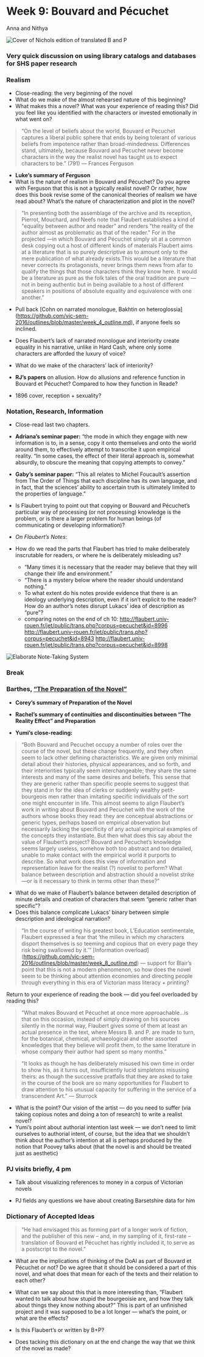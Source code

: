 # Week 9: Bouvard and Pécuchet

Anna and Nithya

![Cover of Nichols edition of translated B and P](https://github.com/vic-sem-2016/outlines/blob/master/B_and_P.png)

### Very quick discussion on using library catalogs and databases for SHS paper research

### Realism

+ Close-reading: the very beginning of the novel
+ What do we make of the almost rehearsed nature of this beginning?
+ What makes this a novel? What was your experience of reading this? Did you feel like you identified with the characters or invested emotionally in what went on?

> “On the level of beliefs about the world, Bouvard et Pecuchet captures a liberal public sphere that ends by being tolerant of various beliefs from impotence rather than broad-mindedness. Differences stand, ultimately, because Bouvard and Pecuchet never become characters in the way the realist novel has taught us to expect characters to be.” (791) — Frances Ferguson

+ **Luke’s summary of Ferguson**
+ What is the nature of realism in Bouvard and Pécuchet? Do you agree with Ferguson that this is not a typically realist novel? Or rather, how does this book revise some of the canonical theories of realism we have read about? What’s the nature of characterization and plot in the novel?

> “In presenting both the assemblage of the archive and its reception, Pierrot, Mouchard, and Neefs note that Flaubert establishes a kind of "equality between author and reader" and renders "the reality of the author almost as problematic as that of the reader." For in the projected —in which Bouvard and Pécuchet simply sit at a common desk copying out a host of different kinds of materials Flaubert aims at a literature that is so purely descriptive as to amount only to the mere publication of what already exists.This would be a literature that never corrects its protagonists, never brings them news from afar to qualify the things that those characters think they know here. It would be a literature as pure as the folk tales of the oral tradition are pure — not in being authentic but in being available to a host of different speakers in positions of absolute equality and equivalence with one another.”

+ Pull back [Cohn on narrated monologue, Bakhtin on heteroglossia] (https://github.com/vic-sem-2016/outlines/blob/master/week_4_outline.md), if anyone feels so inclined.
+ Does Flaubert’s lack of narrated monologue and interiority create equality in his narrative, unlike in Hard Cash, where only some characters are afforded the luxury of voice?
+ What do we make of the characters’ lack of interiority?


+ **RJ’s papers** on allusion. How do allusions and reference function in Bouvard et Pécuchet? Compared to how they function in Reade?
+ 1896 cover, reception + sexuality?

### Notation, Research, Information
+ Close-read last two chapters.

+ **Adriana’s seminar paper:** “the mode in which they engage with new information is to, in a sense, copy it onto themselves and onto the world around them, to effectively attempt to transcribe it upon empirical reality.
	“In some cases, the effect of their literal approach is, somewhat absurdly, to obscure the meaning that copying attempts to convey.”

+ **Gaby’s seminar paper:** “This all relates to Michel Foucault’s assertion from The Order of Things that each discipline has its own language, and in fact, that the sciences’ ability to ascertain truth is ultimately limited to the properties of language.”

+ Is Flaubert trying to point out that copying or Bouvard and Pécuchet’s particular way of processing (or not processing) knowledge is the problem, or is there a larger problem for human beings (of communicating or developing information)?

+ *On Flaubert’s Notes*:
+ How do we read the parts that Flaubert has tried to make deliberately inscrutable for readers, or where he is deliberately misleading us?
	+ “Many times it is necessary that the reader may believe that they will change their life and environment.”
	+ “There is a mystery below where the reader should understand nothing.”
 	+ To what extent do his notes provide evidence that there is an ideology underlying description, even if it isn’t explicit to the reader? How do an author’s notes disrupt Lukacs’ idea of description as “pure”?
 	+ comparing notes on the end of ch 10:
 	http://flaubert.univ-rouen.fr/jet/public/trans.php?corpus=pecuchet&id=8996
 	http://flaubert.univ-rouen.fr/jet/public/trans.php?corpus=pecuchet&id=8943
 	http://flaubert.univ-rouen.fr/jet/public/trans.php?corpus=pecuchet&id=8998

![Elaborate Note-Taking System](https://github.com/vic-sem-2016/outlines/blob/master/Week%209%20Cartoon.jpg)

### Break

### Barthes, [“The Preparation of the Novel”](http://www.ubu.com/sound/barthes.html)

+ **Corey’s summary of Preparation of the Novel**
+ **Rachel’s summary of continuities and discontinuities between “The Reality Effect” and Preparation**

+ **Yumi’s close-reading:**

> “Both Bouvard and Pecuchet occupy a number of roles over the course of the novel, but these change frequently, and they often seem to lack other defining characteristics. We are given only minimal detail about their histories, physical appearances, and so forth, and their interiorities typically seem interchangeable; they share the same interests and many of the same desires and beliefs. This sense that they are generic rather than specific people seems to suggest that they stand in for the idea of clerks or suddenly wealthy petit-bourgeois men rather than imitating specific individuals of the sort one might encounter in life. This almost seems to align Flaubert’s work in writing about Bouvard and Pecuchet with the work of the authors whose books they read: they are conceptual abstractions or generic types, perhaps based on empirical observation but necessarily lacking the specificity of any actual empirical examples of the concepts they instantiate. But then what does this say about the value of Flaubert’s project? Bouvard and Pecuchet’s knowledge seems largely useless, somehow both too abstract and too detailed, unable to make contact with the empirical world it purports to describe. So what work does this view of information and representation leave for the realist (?) novelist to perform? What balance between description and abstraction should a novelist strike—or is it necessary to think in terms other than these?”

+ What do we make of Flaubert’s balance between detailed description of minute details and creation of characters that seem “generic rather than specific”?
+ Does this balance complicate Lukacs’ binary between simple description and ideological narration?

> “In the course of writing his greatest book, L’Education sentimentale, Flaubert expressed a fear that ‘the milieu in which my characters disport themselves is so teeming and copious that on every page they risk being swallowed by it.’”
[Information overload] (https://github.com/vic-sem-2016/outlines/blob/master/week_8_outline.md) — support for Blair’s point that this is not a modern phenomenon, so how does the novel seem to be thinking about attention economies and directing people through everything in this era of Victorian mass literacy + printing?


Return to your experience of reading the book — did you feel overloaded by reading this?


> “What makes Bouvard et Pécuchet at once more approachable...is that on this occasion, instead of simply drawing on his sources silently in the normal way, Flaubert gives some of them at least an actual presence in the text, where Messrs B. and P. are made to turn, for the botanical, chemical, archaeological and other assorted knowledges that they believe will profit them, to the same literature in whose company their author had spent so many months.”

> “It looks as though he has deliberately misused his own time in order to show his, as it turns out, insufficiently lucid simpletons misusing theirs: as though the successive pratfalls that they are asked to take in the course of the book are so many opportunities for Flaubert to draw attention to his unusual capacity for suffering in the service of a transcendent Art.” — Sturrock

+ What is the point? Our vision of the artist — do you need to suffer (via taking copious notes and doing a ton of research) to write a realist novel?
+ Yumi’s point about authorial intention last week — we don’t need to limit ourselves to authorial intent, of course, but the idea that we shouldn’t think about the author’s intention at all is perhaps produced by the notion that Poovey talks about (that the novel is and should be treated just as aesthetic)

### PJ visits briefly, 4 pm

+ Talk about visualizing references to money in a corpus of Victorian novels

+ PJ fields any questions we have about creating Barsetshire data for him

### Dictionary of Accepted Ideas

> “He had envisaged this as forming part of a longer work of fiction, and the publisher of this new – and, in my sampling of it, first-rate – translation of Bouvard et Pécuchet has rightly included it, to serve as a postscript to the novel.”

+ What are the implications of thinking of the DoAI as part of Bouvard et Pécuchet or not? Do we agree that it should be considered a part of this novel, and what does that mean for each of the texts and their relation to each other?

+ What can we say about this that is more interesting than, “Flaubert wanted to talk about how stupid the bourgeoisie are, and how they talk about things they know nothing about?” This is part of an unfinished project and it was supposed to be a lot longer — what’s the point, or what are the effects?


+ Is this Flaubert’s or written by B+P?

+ Does tacking this dictionary on at the end change the way that we think of the novel as made?


